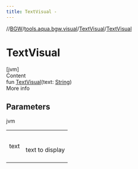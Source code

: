 ```yaml
---
title: TextVisual -
---
```

//[BGW](../../../index.md)/[tools.aqua.bgw.visual](../index.md)/[TextVisual](index.md)/[TextVisual](-text-visual.md)



# TextVisual  
[jvm]  
Content  
fun [TextVisual](-text-visual.md)(text: [String](https://kotlinlang.org/api/latest/jvm/stdlib/kotlin/-string/index.html))  
More info  


## Parameters  
  
jvm  
  
| | |
|---|---|
| <a name="tools.aqua.bgw.visual/TextVisual/TextVisual/#kotlin.String/PointingToDeclaration/"></a>text| <a name="tools.aqua.bgw.visual/TextVisual/TextVisual/#kotlin.String/PointingToDeclaration/"></a><br><br>text to display<br><br>|
  
  



